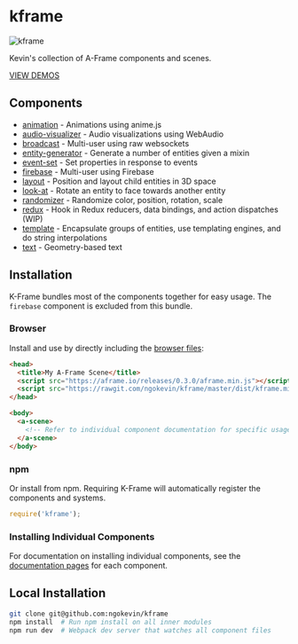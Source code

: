 # kframe

![kframe](https://cloud.githubusercontent.com/assets/674727/15790659/69860590-2987-11e6-9511-65c28e583c6f.png)

Kevin's collection of A-Frame components and scenes.

[VIEW DEMOS](https://ngokevin.github.io/kframe/)

## Components

- [animation](tree/components/animation/) - Animations using anime.js
- [audio-visualizer](tree/components/audio-visualizer/) - Audio visualizations using WebAudio
- [broadcast](tree/components/broadcast/) - Multi-user using raw websockets
- [entity-generator](tree/components/entity-generator/) - Generate a number of entities given a mixin
- [event-set](tree/components/event-set/) - Set properties in response to events
- [firebase](tree/components/firebase/) - Multi-user using Firebase
- [layout](tree/components/layout/) - Position and layout child entities in 3D space
- [look-at](tree/components/look-at/) - Rotate an entity to face towards another entity
- [randomizer](tree/components/randomizer/) - Randomize color, position, rotation, scale
- [redux](tree/components/redux/) - Hook in Redux reducers, data bindings, and action dispatches (WIP)
- [template](tree/components/template/) - Encapsulate groups of entities, use templating engines, and do string interpolations
- [text](tree/components/text/) - Geometry-based text

## Installation

K-Frame bundles most of the components together for easy usage. The `firebase`
component is excluded from this bundle.

### Browser

Install and use by directly including the [browser files](dist):

```html
<head>
  <title>My A-Frame Scene</title>
  <script src="https://aframe.io/releases/0.3.0/aframe.min.js"></script>
  <script src="https://rawgit.com/ngokevin/kframe/master/dist/kframe.min.js"></script>
</head>

<body>
  <a-scene>
    <!-- Refer to individual component documentation for specific usage. -->
  </a-scene>
</body>
```

### npm

Or install from npm. Requiring K-Frame will automatically register the
components and systems.

```js
require('kframe');
```

### Installing Individual Components

For documentation on installing individual components, see the [documentation
pages](#components) for each component.

## Local Installation

```bash
git clone git@github.com:ngokevin/kframe
npm install  # Run npm install on all inner modules
npm run dev  # Webpack dev server that watches all component files
```
